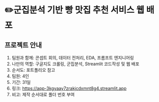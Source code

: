 # ✏️군집분석 기반 빵 맛집 추천 서비스 웹 배포

## 프로젝트 안내
1. 팀원과 함께: 콘셉트 회의, 데이터 전처리, EDA, 프롬프트 엔지니어링
2. 나만의 역할: 구글지도 크롤링, 군집분석, Streamlit 코드작성 및 웹 배포
3. 순서도: 포트폴리오 참고
4. 팀원: 4인
5. 기간: 31일
6. 링크: https://app-3kgyaay7zrakjcdxmnt8g4.streamlit.app
7. 비고: 제작 순서대로 폴더 번호 부여
